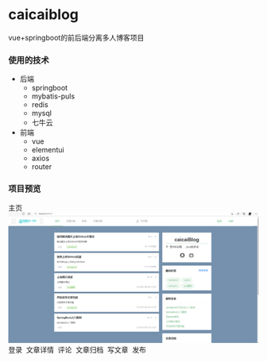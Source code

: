 # caicaiblog
vue+springboot的前后端分离多人博客项目

### 使用的技术
* 后端
  * springboot
  * mybatis-puls
  * redis
  * mysql
  * 七牛云
* 前端
  * vue
  * elementui
  * axios
  * router

### 项目预览

主页
![](https://github.com/CaiHuSong/caicaiblog/blob/master/image/%E4%B8%BB%E9%A1%B5.png)
登录
![]()
文章详情
![]()
评论
![]()
文章归档
![]()
写文章
![]()
发布
![]()


